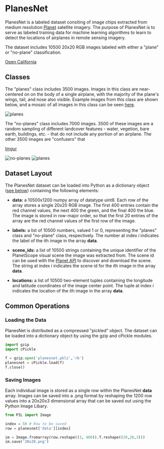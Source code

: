 # PlanesNet

PlanesNet is a labeled dataset consiting of image chips extracted from medium resolution [Planet](https://www.planet.com/) satellite imagery. The purpose of PlanesNet is to serve as labeled training data for machine learning algorithms to learn to detect the locations of airplanes in remote sensing imagery. 

The dataset includes 10500 20x20 RGB images labeled with either a "plane" or "no-plane" classification. 

 [Open California](https://www.planet.com/products/open-california/) 
 
## Classes

The "planes" class includes 3500 images. Images in this class are near-centered on on the body of a single airplane, with the majority of the plane's wings, tail, and nose also visible. Example images from this class are shown below, and a mosaic of all images in this class can be seen [here](http://i.imgur.com/ip550Q8.jpg). 

![planes](http://i.imgur.com/SkimtmU.png)

The "no-planes" class includes 7000 images. 3500 of these images are a random sampling of different landcover features - water, vegetion, bare earth, buildings, etc. - that do not include any portion of an airplane. The other 3500 images are "confusers" that 

[Imgur](http://i.imgur.com/edltvkg.jpg)

![no-planes](http://i.imgur.com/9mxE7Ca.png)
![planes](http://i.imgur.com/81eOBRz.png)

## Dataset Layout

The PlanesNet dataset can be loaded into Python as a dictionary object ([see below](https://github.com/rhammell/planesnet/blob/master/README.md#loading-the-data)) containing the following elements: 

- **data:** a 10500x1200 numpy array of datatype uint8. Each row of the array stores a single 20x20 RGB image. The first 400 entries contain the red channel values, the next 400 the green, and the final 400 the blue. The image is stored in row-major order, so that the first 20 entries of the array are the red channel values of the first row of the image.

- **labels:** a list of 10500 numbers, valued 1 or 0, representing the "planes" class and "no-plane" class, respectively. The number at index *i* indicates the label of the *i*th image in the array **data**.

- **scene_ids:** a list of 10500 strings containing the unique identifier of the PlanetScope visual scene the image was extracted from. The scene id can be used with the [Planet API](https://www.planet.com/docs/reference/data-api/) to discover and download the scene. The string at index *i* indicates the scene id for the *i*th image in the array **data**. 

- **locations:** a list of 10500 two-element tuples containing the longitude and latitude coordinates of the image center point. The tuple at index *i* indicates the location of the *i*th image in the array **data**. 

## Common Operations

### Loading the Data   

PlanesNet is distributed as a compressed "pickled" object. The dataset can be loaded into a dictionary object by using the gzip and cPickle modules.

```python
import gzip
import cPickle

f = gzip.open('planesnet.pklz','rb')
planesnet = cPickle.load(f)
f.close()
```
### Saving Images

Each individual image is stored as a single row within the PlanesNet **data** array. Images can be saved into a .png format by reshaping the 1200 row values into a 20x20x3 dimensional array that can be saved out using the Python Image Libary.  

```python
from PIL import Image

index = 50 # Row to be saved
row = planesnet['data'][index]

im = Image.fromarray(row.reshape((3, 400)).T.reshape((20,20,3)))
im.save('20x20.png')
```
